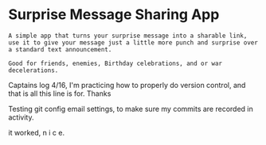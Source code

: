 # Surprise Message Sharing App
    
    A simple app that turns your surprise message into a sharable link,
    use it to give your message just a little more punch and surprise over a standard text announcement.

    Good for friends, enemies, Birthday celebrations, and or war decelerations.


Captains log 4/16, I'm practicing how to properly do version control, and that is all this line is for. Thanks 


Testing git config email settings, to make sure my commits are recorded in activity.

it worked, n i c e.
